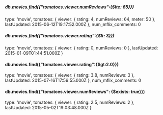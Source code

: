 ##### db.movies.find({"tomatoes.viewer.numReviews":{$lte: 65}})

  type: 'movie',
  tomatoes: {
    viewer: {
      rating: 4,
      numReviews: 64,
      meter: 50
    },
    lastUpdated: 2015-06-12T19:17:52.000Z
  },
  num_mflix_comments: 0

##### db.movies.find({"tomatoes.viewer.rating":{$lt: 3}})

type: 'movie',
  tomatoes: {
    viewer: {
      rating: 0,
      numReviews: 0
    },
    lastUpdated: 2015-01-09T01:44:51.000Z
  }

#### db.movies.find({"tomatoes.viewer.rating":{$gt:2.0}})

  type: 'movie',
  tomatoes: {
    viewer: {
      rating: 3.8,
      numReviews: 3
    },
    lastUpdated: 2015-07-16T17:59:55.000Z
  },
  num_mflix_comments: 0

#### db.movies.find({"tomatoes.viewer.numReviews": {$exists: true}})

  type: 'movie',
  tomatoes: {
    viewer: {
      rating: 2.5,
      numReviews: 2
    },
    lastUpdated: 2015-05-02T19:03:48.000Z
  }